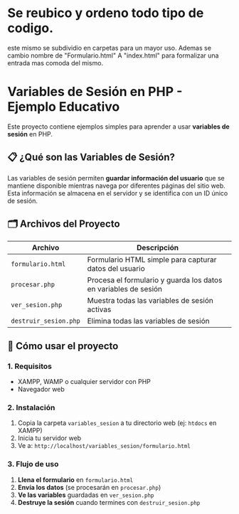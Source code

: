 # Se reubico y ordeno todo tipo de codigo. 
este mismo se subdividio en carpetas para un mayor uso. Ademas se cambio nombre de "Formulario.html" A "index.html" 
para formalizar una entrada mas comoda del mismo.


#


# Variables de Sesión en PHP - Ejemplo Educativo

Este proyecto contiene ejemplos simples para aprender a usar **variables de sesión** en PHP.

## 📋 ¿Qué son las Variables de Sesión?

Las variables de sesión permiten **guardar información del usuario** que se mantiene disponible mientras navega por diferentes páginas del sitio web. Esta información se almacena en el servidor y se identifica con un ID único de sesión.

## 🗂️ Archivos del Proyecto

| Archivo | Descripción |
|---------|-------------|
| `formulario.html` | Formulario HTML simple para capturar datos del usuario |
| `procesar.php` | Procesa el formulario y guarda los datos en variables de sesión |
| `ver_sesion.php` | Muestra todas las variables de sesión activas |
| `destruir_sesion.php` | Elimina todas las variables de sesión |

## 🚀 Cómo usar el proyecto

### 1. Requisitos
- XAMPP, WAMP o cualquier servidor con PHP
- Navegador web

### 2. Instalación
1. Copia la carpeta `variables_sesion` a tu directorio web (ej: `htdocs` en XAMPP)
2. Inicia tu servidor web
3. Ve a: `http://localhost/variables_sesion/formulario.html`

### 3. Flujo de uso
1. **Llena el formulario** en `formulario.html`
2. **Envía los datos** (se procesarán en `procesar.php`)
3. **Ve las variables** guardadas en `ver_sesion.php`
4. **Destruye la sesión** cuando termines con `destruir_sesion.php`


